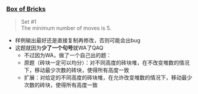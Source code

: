 ### [Box of Bricks](https://vjudge.net/problem/POJ-1477)
> Set #1<br>
> The minimum number of moves is 5.
* 样例输出最好还是直接复制再修改，否则可能会出bug
* 这题就因为**少了一个句号**就WA了QAQ
    * 不过因为WA，做了一个自己出的题：
    * 原题（砖块一定可以均分）：对不同高度的砖块堆，在不改变堆数的情况下，移动最少次数的砖块，使得所有高度一致
    * 扩展：对给定的不同高度的砖块堆，在允许改变堆数的情况下，移动最少次数的砖块，使得所有高度一致<!-- 枚举总数的因数，对于堆数比原来少的情况，可以贪心移去砖块数最少的堆，堆数比原来多的情况与堆数不变的情况相同 -->

